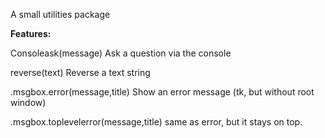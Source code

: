 A small utilities package

**Features:**

Consoleask(message)
Ask a question via the console

reverse(text)
Reverse a text string

.msgbox.error(message,title)
Show an error message (tk, but without root window)

.msgbox.toplevelerror(message,title)
same as error, but it stays on top.
